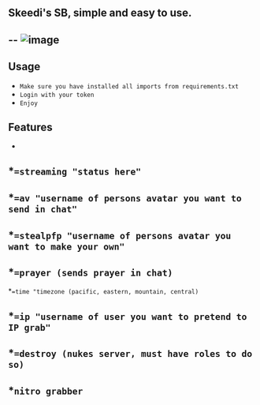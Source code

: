 ## Skeedi's SB, simple and easy to use.

--
![image](https://user-images.githubusercontent.com/68764672/181680453-fe87e1b1-c2cb-4e94-a0d1-a654af35ecf5.png)
---

## Usage

* ` Make sure you have installed all imports from requirements.txt `
* ` Login with your token `
* ` Enjoy `

## Features
-
*`=streaming "status here"`
-
*`=av "username of persons avatar you want to send in chat"`
-
*`=stealpfp "username of persons avatar you want to make your own"`
-
*`=prayer (sends prayer in chat)`
-
*`=time "timezone (pacific, eastern, mountain, central)`

*`=ip "username of user you want to pretend to IP grab"`
-
*`=destroy (nukes server, must have roles to do so)`
-
*`nitro grabber`
-

